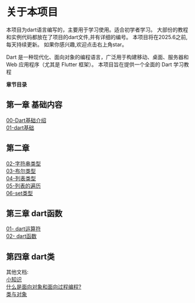 # 关于本项目
本项目为dart语言编写的，主要用于学习使用。适合初学者学习。
大部份的教程和实例代码都放在了项目的dart文件,并有详细的编号。
本项目将在2025.6之前,每天持续更新。
如果你感兴趣,欢迎点击右上角star。


Dart 是一种现代化、面向对象的编程语言，广泛用于构建移动、桌面、服务器和 Web 应用程序（尤其是 Flutter 框架）。
本项目旨在提供一个全面的 Dart 学习教程

**章节目录**
## 第一章 基础内容
[00-Dart基础介绍](./第一章-dart基础/00-Dart基础介绍.md '点击跳转')   
[01-dart基础](./第一章-dart基础/01-dart基础.dart '点击跳转')

## 第二章
[02-字符串类型](./第二章-数据类型/02-字符串数据类型.dart '点击跳转')   
[03-布尔类型](./第二章-数据类型/03-布尔类型.dart '点击跳转')   
[04-列表类型](./第二章-数据类型/04-列表类型.dart '点击跳转')  
[05-列表的遍历](./第二章-数据类型/05-列表的遍历.dart '点击跳转')  
[06-set类型](./第二章-数据类型/06-set类型.dart '点击跳转')  

## 第三章 dart函数
[01- dart运算符](./第三章-dart函数/01-dart运算符.dart '点击跳转')  
[02- dart函数](./第三章-dart函数/02-dart函数.dart '点击跳转')

## 第四章 dart类

其他文档:   
[小知识](./Docs/小知识.md '点击跳转')   
[什么是面向对象和面向过程编程?](./Docs/什么是面向对象和面向过程编程.md '点击跳转')   
[类与对象](./Docs/类与对象.md '点击跳转')